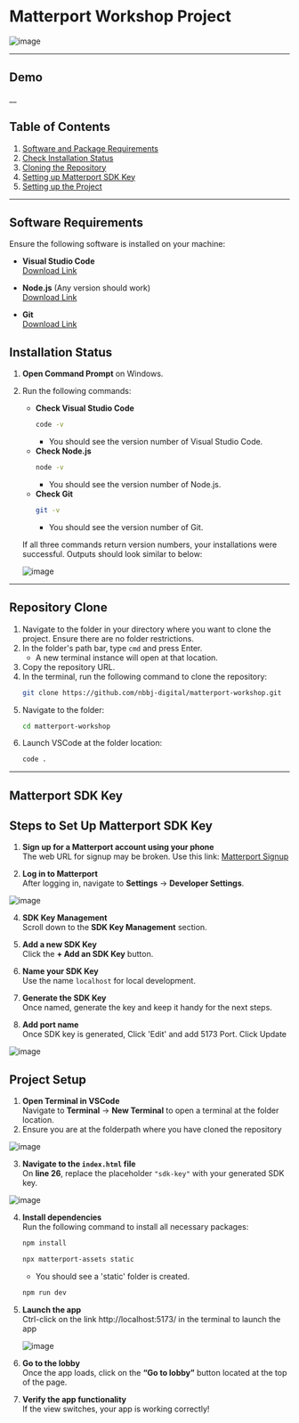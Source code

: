 # Matterport Workshop Project 
![image](https://github.com/user-attachments/assets/4e239271-deda-47ac-a413-90a08b2c5241)
___
## Demo

__
## Table of Contents

1. [Software and Package Requirements](#software-requirements)
2. [Check Installation Status](#installation-status)
3. [Cloning the Repository](#repository-clone)
4. [Setting up Matterport SDK Key](#matterport-sdk-key)
5. [Setting up the Project](#project-setup)
___

## Software Requirements

Ensure the following software is installed on your machine:

- **Visual Studio Code**  
  <a href="https://code.visualstudio.com/download" target="_blank">Download Link</a>

- **Node.js** (Any version should work)  
  [Download Link](https://nodejs.org/en/download/prebuilt-installer)

- **Git**  
  [Download Link](https://git-scm.com/downloads/win)

## Installation Status

1. **Open Command Prompt** on Windows.
2. Run the following commands:
   - **Check Visual Studio Code**  
     ```bash
     code -v
     ```
     - You should see the version number of Visual Studio Code.
   - **Check Node.js**  
     ```bash
     node -v
     ```
     - You should see the version number of Node.js.
   - **Check Git**  
     ```bash
     git -v
     ```
     - You should see the version number of Git.

   If all three commands return version numbers, your installations were successful. Outputs should look similar to below:
   
   ![image](https://github.com/user-attachments/assets/780410af-7cff-4a15-8d6c-30ef5739e7eb)


---

## Repository Clone

1. Navigate to the folder in your directory where you want to clone the project. Ensure there are no folder restrictions.
2. In the folder's path bar, type `cmd` and press Enter.
   - A new terminal instance will open at that location.
3. Copy the repository URL.
4. In the terminal, run the following command to clone the repository:
   ```bash
   git clone https://github.com/nbbj-digital/matterport-workshop.git
   ```
5. Navigate to the folder:
   ```bash
   cd matterport-workshop
   ```
6. Launch VSCode at the folder location:
   ```bash
   code .
   ```

---

## Matterport SDK Key

## Steps to Set Up Matterport SDK Key

1. **Sign up for a Matterport account using your phone**  
   The web URL for signup may be broken. Use this link: [Matterport Signup](https://authn.matterport.com/login?target=https%3A%2F%2Fmy.matterport.com)
   
2. **Log in to Matterport**  
   After logging in, navigate to **Settings** -> **Developer Settings**.
   
  ![image](https://github.com/user-attachments/assets/b029b8d2-fa84-4871-9b28-4d110fc38570)
   
4. **SDK Key Management**  
   Scroll down to the **SDK Key Management** section.

5. **Add a new SDK Key**  
   Click the **+ Add an SDK Key** button.

6. **Name your SDK Key**  
   Use the name `localhost` for local development.

7. **Generate the SDK Key**  
   Once named, generate the key and keep it handy for the next steps.

8. **Add port name** <br>
   Once SDK key is generated, Click 'Edit' and add 5173 Port. Click Update
   
![image](https://github.com/user-attachments/assets/9eedc8ee-20f8-43e4-9aae-41bb25dcdf2b)
   

## Project Setup

1. **Open Terminal in VSCode**  
   Navigate to **Terminal** -> **New Terminal** to open a terminal at the folder location.
2. Ensure you are at the folderpath where you have cloned the repository

![image](https://github.com/user-attachments/assets/3c17e01e-b02a-4a3b-86a6-6a8eaa9ba0a1)

3. **Navigate to the `index.html` file**  
   On **line 26**, replace the placeholder `"sdk-key"` with your generated SDK key.
   
![image](https://github.com/user-attachments/assets/2f585a17-9e45-4fb1-846a-539c47f9df54)

4. **Install dependencies**   
   Run the following command to install all necessary packages:
   ```bash
   npm install
   ```
   ```bash
   npx matterport-assets static
   ```
   - You should see a 'static' folder is created.
     
   ```bash
   npm run dev
   ```
5. **Launch the app**  
   Ctrl-click on the link http://localhost:5173/ in the terminal to launch the app
   
   ![image](https://github.com/user-attachments/assets/817f5cc3-6257-455d-83d8-b8948e4e0671)

7. **Go to the lobby**  
   Once the app loads, click on the **“Go to lobby”** button located at the top of the page.

8. **Verify the app functionality**  
   If the view switches, your app is working correctly!


